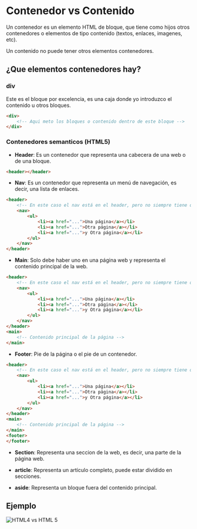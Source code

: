 # Contenedor vs Contenido

Un contenedor es un elemento HTML de bloque, que tiene como hijos otros contenedores o elementos de tipo contenido (textos, enlaces, imagenes, etc).

Un contenido no puede tener otros elementos contenedores.

## ¿Que elementos contenedores hay?

### div

Este es el bloque por excelencia, es una caja donde yo introduzco el contenido u otros bloques.

```HTML
<div>
    <!-- Aqui meto los bloques o contenido dentro de este bloque -->
</div>

```

### Contenedores semanticos (HTML5)

- **Header**: Es un contenedor que representa una cabecera de una web o de una bloque.

```HTML
<header></header>
```

- **Nav**: Es un contenedor que representa un menú de navegación, es decir, una lista de enlaces.

```HTML
<header>
    <!-- En este caso el nav está en el header, pero no siempre tiene que ser así -->
    <nav>
        <ul>
            <li><a href="...">Una página</a></li>
            <li><a href="...">Otra página</a></li>
            <li><a href="...">y Otra página</a></li>
        </ul>
    </nav>
</header>
```

- **Main**: Solo debe haber uno en una página web y representa el contenido principal de la web.

```HTML
<header>
    <!-- En este caso el nav está en el header, pero no siempre tiene que ser así -->
    <nav>
        <ul>
            <li><a href="...">Una página</a></li>
            <li><a href="...">Otra página</a></li>
            <li><a href="...">y Otra página</a></li>
        </ul>
    </nav>
</header>
<main>
    <!-- Contenido principal de la página -->
</main>
```

- **Footer**: Pie de la página o el pie de un contenedor.

```HTML
<header>
    <!-- En este caso el nav está en el header, pero no siempre tiene que ser así -->
    <nav>
        <ul>
            <li><a href="...">Una página</a></li>
            <li><a href="...">Otra página</a></li>
            <li><a href="...">y Otra página</a></li>
        </ul>
    </nav>
</header>
<main>
    <!-- Contenido principal de la página -->
</main>
<footer>
</footer>
```

- **Section**: Representa una seccion de la web, es decir, una parte de la página web.

- **article**: Representa un artículo completo, puede estar dividido en secciones.

- **aside**: Representa un bloque fuera del contenido principal.

## Ejemplo

![HTML4 vs HTML 5](https://1.bp.blogspot.com/-kQwqCrBFw0w/X1AtDnxCuyI/AAAAAAAAAhM/xLj7oWTaCV4VtM9sN4HC1bH5EdUQ4n6FACLcBGAsYHQ/s804/screen-12.png)
